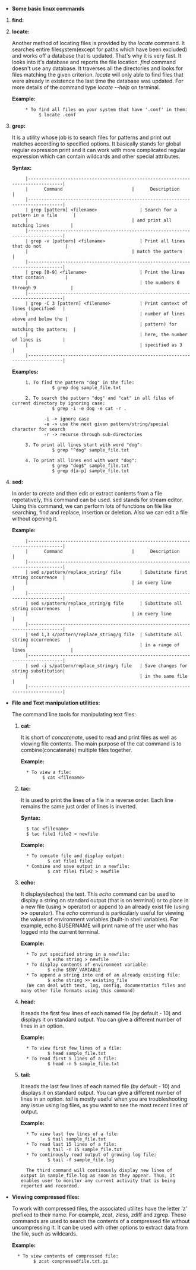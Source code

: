 * **Some basic linux commands**

1. **find:**
2. **locate:**
           
      Another method of locating files is provided by the *locate* command. It searches entire filesystem(except for paths which have been excluded) and works off a database that is updated. That's why it is very fast. 
      It looks into it's database and reports the file location. *find* command doesn't use any database. It traverses all the directories and looks for files matching the given criterion. 
      *locate* will only able to find files that were already in existence the last time the database was updated. For more details of the command type *locate --help* on terminal.
      
      **Example:**
            
            * To find all files on your system that have '.conf' in them:
                 $ locate .conf

3. **grep:**
            
      It is a utility whose job is to search files for patterns and print out matches according to specified options. It basically stands for global regular expression print and it can work with more complicated regular expression which can contain wildcards and other special attributes.
      
      **Syntax:**
      
            |--------------------------------------------------------------------------------|
            |      Command	                        |      Description                    |
            |--------------------------------------------------------------------------------|
            | grep [pattern] <filename>                | Search for a pattern in a file      |
            |		                                | and print all matching lines        |
            |--------------------------------------------------------------------------------|
            | grep -v [pattern] <filename>             | Print all lines that do not         |
            |		                                | match the pattern                   |
            |--------------------------------------------------------------------------------|
            | grep [0-9] <filename>                    | Print the lines that contain        |
            |                                          | the numbers 0 through 9             |
            |--------------------------------------------------------------------------------|
            | grep -C 3 [pattern] <filename>           | Print context of lines (specified   |
            |                                          | number of lines above and below the |
            |                                          | pattern) for matching the pattern;  |
            |                                          | here, the number of lines is        |
            |                                          | specified as 3                      |                 
            |--------------------------------------------------------------------------------|
      
      
     **Examples:** 

            1. To find the pattern "dog" in the file:
                      $ grep dog sample_file.txt
                      
            2. To search the pattern "dog" and "cat" in all files of current directory by ignoring case:
                      $ grep -i -e dog -e cat -r .
                
                   -i -> ignore case
                   -e -> use the next given pattern/string/special character for search
                   -r -> recurse through sub-directories
                   
            3. To print all lines start with word "dog":
                      $ grep "^dog" sample_file.txt
                      
            4. To print all lines end with word "dog":
                      $ grep "dog$" sample_file.txt
                      $ grep d[a-p] sample_file.txt     
      
4. **sed:**

      In order to create and then edit or extract contents from a file repetatively, this command can be used. sed stands for stream editor. Using this command, we can perform lots of functions on file like searching, find and replace, insertion or deletion. Also we can edit a file without opening it. 
        
      **Example:**
      
            |--------------------------------------------------------------------------------|
            |      Command	                        |      Description                    |
            |--------------------------------------------------------------------------------|
            | sed s/pattern/replace_string/ file       | Substitute first string occurrence  |
            |		                                | in every line 		      |
            |--------------------------------------------------------------------------------|
            | sed s/pattern/replace_string/g file      | Substitute all string occurrences   |
            |		                                | in every line                       |
            |--------------------------------------------------------------------------------|
            | sed 1,3 s/pattern/replace_string/g file  | Substitute all string occurrences   |
            |                                          | in a range of lines                 |
            |--------------------------------------------------------------------------------|
            | sed -i s/pattern/replace_string/g file   | Save changes for string substitution|
            |                                          | in the same file                    |
            |--------------------------------------------------------------------------------|

* **File and Text manipulation utilities:**
    
   The command line tools for manipulating text files:
    
    
   1. **cat:**
        
        It is short of *concatenate*, used to read and print files as well as viewing file contents. The main purpose of the cat command is to combine(concatenate)
        multiple files together.
     
       **Example:**
            
            * To view a file:
                  $ cat <filename>
       
   2. **tac:**
        
        It is used to print the lines of a file in a reverse order. Each line remains the same just order of lines is inverted.
        
        **Syntax:**
            
            $ tac <filename>
            $ tac file1 file2 > newfile
         
        **Example:**
        
            * To concate file and display output:
                    $ cat file1 file2
            * Combine and save output in a newfile:
                    $ cat file1 file2 > newfile
          
   3. **echo:**
        
        It displays(echos) the text. This *echo* command can be used to display a string on standard output (that is on terminal) or to place in a new file (using **>** operator) or append to an already exist file (using **>>** operator).
        The *echo* command is particularly useful for viewing the values of environment variables (built-in shell variables). For example, echo $USERNAME will print name of the user who has logged into the current terminal. 
        
        **Example:**
        
            * To put specified string in a newfile:
                    $ echo string > newfile
            * To display contents of environment variable:
                    $ echo $ENV_VARIABLE
            * To append a string into end of an already existing file:
                    $ echo string >> existing_file
            (We can deal with text, log, config, documentation files and many other file formats using this command)
       
   4. **head:**

        It reads the first few lines of each named file (by default - 10) and displays it on standard output. You can give a different number of lines in an option.
        
        **Example:**
            
            * To view first few lines of a file:
                    $ head sample_file.txt
            * To read first 5 lines of a file:
                    $ head -n 5 sample_file.txt
   5. **tail:**
            
        It reads the last few lines of each named file (by default - 10) and displays it on standard output. You can give a different number of lines in an option. *tail* is mostly useful when you are troubleshooting any issue using log files, as you want to see the most recent lines of output.
        
        **Example:**
        
            * To view last few lines of a file:
                    $ tail sample_file.txt
            * To read last 15 lines of a file:
                    $ tail -n 15 sample_file.txt
            * To continously read output of growing log file:
                    $ tail -f sample_file.log
            
            The third command will continously display new lines of output in sample_file.log as soon as they appear. Thus, it enables user to monitor any current activity that is being reported and recorded.


* **Viewing compressed files:**
        
        
    To work with compressed files, the associated utilites have the letter 'z' prefixed to their name. For example, zcat, zless, zdiff and zgrep. These commands are used to search the contents of a compressed file without uncompressing it. It can be used with other options to extract data from the file, such as wildcards.
        
     **Example:**
        
        * To view contents of compressed file:
              $ zcat compressedfile.txt.gz
                   
